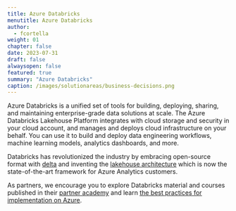 ```yaml
---
title: Azure Databricks
menutitle: Azure Databricks
author: 
  - fcortella
weight: 01
chapter: false
date: 2023-07-31
draft: false
alwaysopen: false
featured: true
summary: "Azure Databricks"
caption: /images/solutionareas/business-decisions.png
---
```


Azure Databricks is a unified set of tools for building, deploying, sharing, and maintaining enterprise-grade data solutions at scale. The Azure Databricks Lakehouse Platform integrates with cloud storage and security in your cloud account, and manages and deploys cloud infrastructure on your behalf. You can use it to build and deploy data engineering workflows, machine learning models, analytics dashboards, and more.

Databricks has revolutionized the industry by embracing open-source format with [<u>delta</u>](https://learn.microsoft.com/en-us/azure/databricks/introduction/delta-comparison) and inventing the [<u>lakehouse architecture</u>](https://learn.microsoft.com/en-us/azure/databricks/lakehouse/) which is now the state-of-the-art framework for Azure Analytics customers.

As partners, we encourage you to explore Databricks material and courses published in their [<u>partner academy</u>](https://partner-academy.databricks.com/learn) and learn [<u>the best practices for implementation on Azure</u>](https://learn.microsoft.com/en-us/azure/cloud-adoption-framework/scenarios/cloud-scale-analytics/best-practices/azure-databricks-implementation).